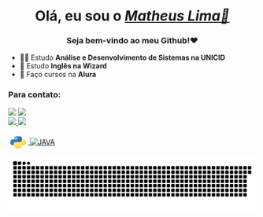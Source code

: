 <div align="center">
 <h1>Olá, eu sou o <a href="https://www.linkedin.com/in/matheus-banqueiro-lima-b594031a2/"><i>Matheus Lima🖖</i></a></h1>
  <h3><b>Seja bem-vindo ao meu Github!❤</b></h3>
 
</div>

+ 👨‍💻 Estudo **Análise e Desenvolvimento de Sistemas na UNICID**
+ 💬 Estudo **Inglês na Wizard**
+ 🔹 Faço cursos na **Alura**
<h3>Para contato:</h3>
<a href="https://www.linkedin.com/in/matheus-banqueiro-lima-b594031a2/" target="_blank"><img src="https://img.shields.io/badge/-LinkedIn-%230077B5?style=for-the-badge&logo=linkedin&logoColor=white" target="_blank"></a>
<a href = "mailto:mbanqueirolima@gmail.com"><img src="https://img.shields.io/badge/-Gmail-%23333?style=for-the-badge&logo=gmail&logoColor=red" target="_blank"></a>

<a href="https://www.linkedin.com/in/matheus-banqueiro-lima-b594031a2/" target="blank">
<div>
  <a href="https://github.com/Matheubanqueiro">
  <img height="150em" src="https://github-readme-stats.vercel.app/api?username=Matheubanqueiro&show_icons=true&theme=dark&include_all_commits=true&count_private=true"/>
  <img height="150em" src="https://github-readme-stats.vercel.app/api/top-langs/?username=Matheubanqueiro&layout=compact&langs_count=7&theme=dark"/>
</div>
  
<div style="display: inline_block"><br>
  <img align="center" alt="Python" height="30" width="40" src="https://raw.githubusercontent.com/devicons/devicon/master/icons/python/python-original.svg">
 <img align="center" alt="JAVA" height="50" width="60" src="https://cdn.jsdelivr.net/gh/devicons/devicon/icons/java/java-original-wordmark.svg">
</div>
 
![Snake animation](https://github.com/Matheubanqueiro/Matheubanqueiro/blob/output/github-contribution-grid-snake.svg)
